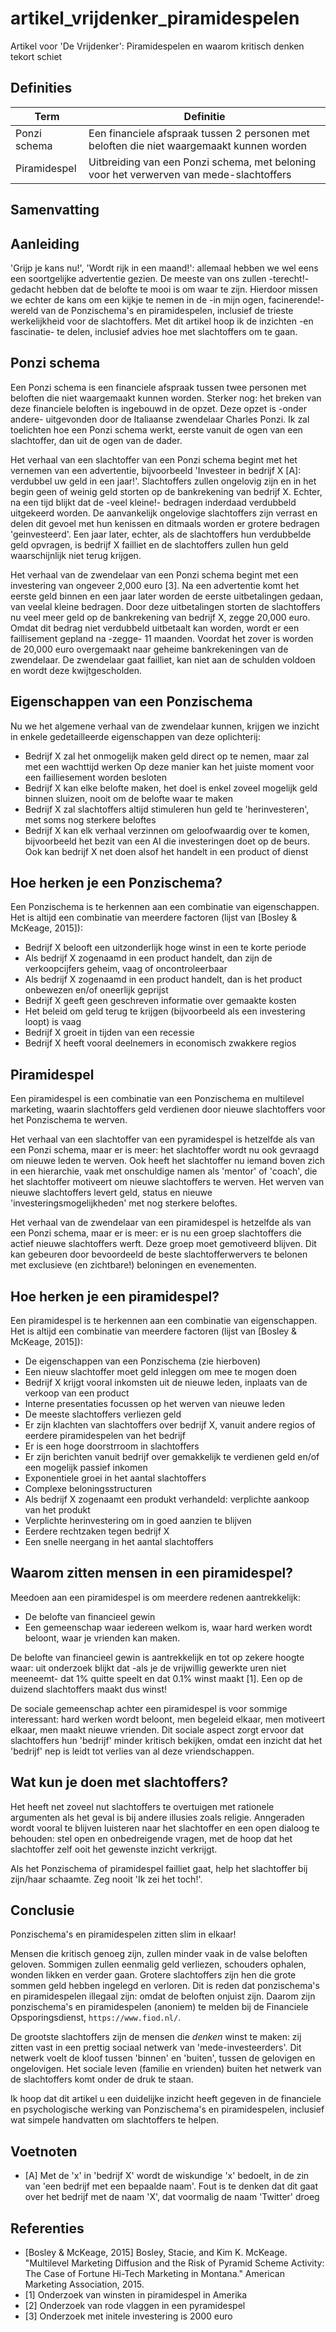 # artikel_vrijdenker_piramidespelen

Artikel voor 'De Vrijdenker': Piramidespelen en waarom kritisch denken tekort schiet

## Definities

Term        |Definitie
------------|----------------------------------------------------------------------------------
Ponzi schema|Een financiele afspraak tussen 2 personen met beloften die niet waargemaakt kunnen worden 
Piramidespel|Uitbreiding van een Ponzi schema, met beloning voor het verwerven van mede-slachtoffers

## Samenvatting


## Aanleiding

'Grijp je kans nu!', 'Wordt rijk in een maand!': 
allemaal hebben we wel eens een soortgelijke advertentie gezien.
De meeste van ons zullen -terecht!- gedacht hebben dat de belofte
te mooi is om waar te zijn.
Hierdoor missen we echter de kans om een kijkje te nemen in de 
-in mijn ogen, facinerende!- wereld van de Ponzischema's en piramidespelen,
inclusief de trieste werkelijkheid voor de slachtoffers.
Met dit artikel hoop ik de inzichten -en fascinatie- te delen,
inclusief advies hoe met slachtoffers om te gaan.

## Ponzi schema

Een Ponzi schema is een financiele afspraak tussen twee personen 
met beloften die niet waargemaakt kunnen worden.
Sterker nog: het breken van deze financiele beloften is ingebouwd in de opzet.
Deze opzet is -onder andere- uitgevonden door de Italiaanse zwendelaar Charles Ponzi.
Ik zal toelichten hoe een Ponzi schema werkt, eerste vanuit de ogen
van een slachtoffer, dan uit de ogen van de dader.

Het verhaal van een slachtoffer van een Ponzi schema
begint met het vernemen van een advertentie, 
bijvoorbeeld 'Investeer in bedrijf X [A]: verdubbel uw geld in
een jaar!'. 
Slachtoffers zullen ongelovig zijn en in het begin geen of 
weinig geld storten op de bankrekening van bedrijf X. Echter, na een 
tijd blijkt dat de -veel kleine!- bedragen inderdaad verdubbeld uitgekeerd worden.
De aanvankelijk ongelovige slachtoffers zijn verrast en delen dit gevoel
met hun kenissen en ditmaals worden er grotere bedragen 'geinvesteerd'. 
Een jaar later, echter, als de slachtoffers hun verdubbelde geld opvragen,
is bedrijf X failliet en de slachtoffers zullen
hun geld waarschijnlijk niet terug krijgen.

Het verhaal van de zwendelaar van een Ponzi schema
begint met een investering van ongeveer 2,000 euro [3].
Na een advertentie komt het eerste geld binnen
en een jaar later worden de eerste 
uitbetalingen gedaan, van veelal kleine bedragen.
Door deze uitbetalingen storten de slachtoffers nu veel meer geld
op de bankrekening van bedrijf X, zegge 20,000 euro.
Omdat dit bedrag niet verdubbeld uitbetaalt kan worden,
wordt er een faillisement gepland na -zegge- 11 maanden.
Voordat het zover is worden de 20,000 euro overgemaakt 
naar geheime bankrekeningen van de zwendelaar.
De zwendelaar gaat failliet, kan niet aan de schulden voldoen
en wordt deze kwijtgescholden.

## Eigenschappen van een Ponzischema

Nu we het algemene verhaal van de zwendelaar kunnen, 
krijgen we inzicht in enkele gedetailleerde eigenschappen 
van deze oplichterij:

 * Bedrijf X zal het onmogelijk maken geld direct op te nemen,
   maar zal met een wachttijd werken
   Op deze manier kan het juiste moment voor een failliesement worden besloten
 * Bedrijf X kan elke belofte maken, het doel is enkel zoveel mogelijk
   geld binnen sluizen, nooit om de belofte waar te maken
 * Bedrijf X zal slachtoffers altijd stimuleren hun geld te 'herinvesteren',
   met soms nog sterkere beloftes
 * Bedrijf X kan elk verhaal verzinnen om geloofwaardig over te komen,
   bijvoorbeeld het bezit van een AI die investeringen doet op de beurs.
   Ook kan bedrijf X net doen alsof het handelt in een product of dienst

## Hoe herken je een Ponzischema?

Een Ponzischema is te herkennen aan een combinatie van eigenschappen.
Het is altijd een combinatie van meerdere factoren 
(lijst van [Bosley & McKeage, 2015]):

 * Bedrijf X belooft een uitzonderlijk hoge winst in een te korte periode
 * Als bedrijf X zogenaamd in een product handelt, 
   dan zijn de verkoopcijfers geheim, vaag of oncontroleerbaar
 * Als bedrijf X zogenaamd in een product handelt, 
   dan is het product onbewezen en/of oneerlijk geprijst
 * Bedrijf X geeft geen geschreven informatie over gemaakte kosten
 * Het beleid om geld terug te krijgen (bijvoorbeeld als een 
   investering loopt) is vaag
 * Bedrijf X groeit in tijden van een recessie
 * Bedrijf X heeft vooral deelnemers in economisch zwakkere regios

## Piramidespel

Een piramidespel is een combinatie van een Ponzischema en multilevel marketing,
waarin slachtoffers geld verdienen door nieuwe slachtoffers voor het
Ponzischema te werven.

Het verhaal van een slachtoffer van een pyramidespel is 
hetzelfde als van een Ponzi schema,
maar er is meer: het slachtoffer wordt nu ook gevraagd om
nieuwe leden te werven. Ook heeft het slachtoffer nu iemand boven zich
in een hierarchie, vaak met onschuldige namen als 'mentor' of 'coach',
die het slachtoffer motiveert om nieuwe slachtoffers te werven.
Het werven van nieuwe slachtoffers levert geld, status 
en nieuwe 'investeringsmogelijkheden' met nog sterkere beloftes.

Het verhaal van de zwendelaar van een piramidespel is
hetzelfde als van een Ponzi schema,
maar er is meer:
er is nu een groep slachtoffers die actief nieuwe slachtoffers werft.
Deze groep moet gemotiveerd blijven.
Dit kan gebeuren door bevoordeeld de beste slachtofferwervers 
te belonen met exclusieve (en zichtbare!) beloningen en evenementen.

## Hoe herken je een piramidespel?

Een piramidespel is te herkennen aan een combinatie van eigenschappen.
Het is altijd een combinatie van meerdere factoren 
(lijst van [Bosley & McKeage, 2015]):

 * De eigenschappen van een Ponzischema (zie hierboven)
 * Een nieuw slachtoffer moet geld inleggen om mee te mogen doen
 * Bedrijf X krijgt vooral inkomsten uit de nieuwe leden, 
   inplaats van de verkoop van een product
 * Interne presentaties focussen op het werven van nieuwe leden
 * De meeste slachtoffers verliezen geld
 * Er zijn klachten van slachtoffers over bedrijf X, 
   vanuit andere regios of eerdere piramidespelen van het bedrijf
 * Er is een hoge doorstrroom in slachtoffers
 * Er zijn berichten vanuit bedrijf over gemakkelijk te verdienen
   geld en/of een mogelijk passief inkomen
 * Exponentiele groei in het aantal slachtoffers
 * Complexe beloningsstructuren
 * Als bedrijf X zogenaamt een produkt verhandeld:
   verplichte aankoop van het produkt
 * Verplichte herinvestering om in goed aanzien te blijven
 * Eerdere rechtzaken tegen bedrijf X
 * Een snelle neergang in het aantal slachtoffers

## Waarom zitten mensen in een piramidespel?

Meedoen aan een piramidespel is om meerdere redenen aantrekkelijk:

 * De belofte van financieel gewin
 * Een gemeenschap waar iedereen welkom is, waar hard werken wordt beloont,
   waar je vrienden kan maken.

De belofte van financieel gewin is aantrekkelijk
en tot op zekere hoogte waar:
uit onderzoek blijkt dat -als je de vrijwillig gewerkte uren niet meeneemt-
dat 1% quitte speelt en dat 0.1% winst maakt [1].
Een op de duizend slachtoffers maakt dus winst!

De sociale gemeenschap achter een piramidespel is voor sommige interessant:
hard werken wordt beloont, men begeleid elkaar, men motiveert elkaar,
men maakt nieuwe vrienden.
Dit sociale aspect zorgt ervoor dat slachtoffers hun 'bedrijf' 
minder kritisch bekijken, omdat een inzicht dat het 'bedrijf' 
nep is leidt tot verlies van al deze vriendschappen.

## Wat kun je doen met slachtoffers?

Het heeft net zoveel nut slachtoffers
te overtuigen met rationele argumenten 
als het geval is bij andere illusies zoals religie.
Anngeraden wordt vooral te blijven luisteren naar het slachtoffer 
en een open dialoog te behouden:
stel open en onbedreigende vragen,
met de hoop dat het slachtoffer zelf ooit het gewenste inzicht verkrijgt.

Als het Ponzischema of piramidespel failliet gaat, 
help het slachtoffer bij zijn/haar schaamte.
Zeg nooit 'Ik zei het toch!'.

## Conclusie

Ponzischema's en piramidespelen zitten slim in elkaar!

Mensen die kritisch genoeg zijn, zullen minder vaak in de valse beloften geloven.
Sommigen zullen eenmalig geld verliezen, schouders ophalen,
wonden likken en verder gaan.
Grotere slachtoffers zijn hen die grote sommen geld hebben ingelegd
en verloren.
Dit is reden dat ponzischema's en piramidespelen illegaal zijn:
omdat de beloften onjuist zijn. 
Daarom zijn ponzischema's en piramidespelen (anoniem) 
te melden bij de Financiele Opsporingsdienst, `https://www.fiod.nl/`.

De grootste slachtoffers zijn de mensen die *denken* winst te maken: 
zij zitten vast in een prettig sociaal netwerk van 'mede-investeerders'.
Dit netwerk voelt de kloof tussen 'binnen' en 'buiten',
tussen de gelovigen en ongelovigen.
Het sociale leven (familie en vrienden) buiten het netwerk 
van de slachtoffers komt onder
de druk te staan.

Ik hoop dat dit artikel u een duidelijke inzicht heeft gegeven in de financiele
en psychologische werking van Ponzischema's en piramidespelen,
inclusief wat simpele handvatten om slachtoffers te helpen.

## Voetnoten

 * [A] Met de 'x' in 'bedrijf X' wordt de wiskundige 'x' bedoelt, in
   de zin van 'een bedrijf met een bepaalde naam'. 
   Fout is te denken dat dit gaat over 
   het bedrijf met de naam 'X', dat voormalig de naam 'Twitter' droeg
   

## Referenties

 * [Bosley & McKeage, 2015] Bosley, Stacie, and Kim K. McKeage. "Multilevel Marketing Diffusion and the Risk of Pyramid Scheme Activity: The Case of Fortune Hi-Tech Marketing in Montana." American Marketing Association, 2015.
 * [1] Onderzoek van winsten in piramidespel in Amerika
 * [2] Onderzoek van rode vlaggen in een pyramidespel
 * [3] Onderzoek met initele investering is 2000 euro
